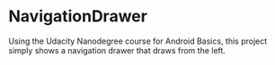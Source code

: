 # NavigationDrawer
Using the Udacity Nanodegree course for Android Basics, this project simply shows a navigation drawer that draws from the left.
